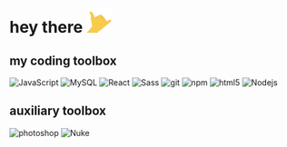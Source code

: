<h1>hey there <img src="./shaka.gif" alt="shaka animated"/></h1>

<h2>my coding toolbox</h2>
<p>
  <img alt="JavaScript" src="https://img.shields.io/badge/-JavaScript-323330?style=flat-square&logo=javascript&logoColor=F0DB4F" />
  <img alt="MySQL" src="https://img.shields.io/badge/-MySQL-00758F?style=flat-square&logo=mysql&logoColor=F29111" />
  <img alt="React" src="https://img.shields.io/badge/-React-45b8d8?style=flat-square&logo=react&logoColor=white" />
  <img alt="Sass" src="https://img.shields.io/badge/-Sass-CC6699?style=flat-square&logo=sass&logoColor=white" />
  <img alt="git" src="https://img.shields.io/badge/-Git-F05032?style=flat-square&logo=git&logoColor=white" />
  <img alt="npm" src="https://img.shields.io/badge/-NPM-CB3837?style=flat-square&logo=npm&logoColor=white" />
  <img alt="html5" src="https://img.shields.io/badge/-HTML5-E34F26?style=flat-square&logo=html5&logoColor=white" />
  <img alt="Nodejs" src="https://img.shields.io/badge/-Nodejs-43853d?style=flat-square&logo=Node.js&logoColor=white" />
</p>
<h2>auxiliary toolbox</h2>
<p>
  <img alt="photoshop" src="https://img.shields.io/badge/-Photoshop-001E36?style=flat-square&logo=adobe-photoshop&logoColor=31A8FF" />
  <img alt="Nuke" src="https://img.shields.io/badge/-Nuke-001E36?style=flat-square&logo=adobe-photoshop&logoColor=31A8FF" />
</p>

<!--
**polin0517/polin0517** is a ✨ _special_ ✨ repository because its `README.md` (this file) appears on your GitHub profile.

Here are some ideas to get you started:

- 🔭 I’m currently working on ...
- 🌱 I’m currently learning ...
- 👯 I’m looking to collaborate on ...
- 🤔 I’m looking for help with ...
- 💬 Ask me about ...
- 📫 How to reach me: ...
- 😄 Pronouns: ...
- ⚡ Fun fact: ...
-->
